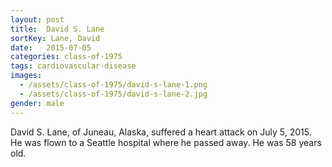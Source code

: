 ```yaml
---
layout: post
title:  David S. Lane
sortKey: Lane, David
date:   2015-07-05
categories: class-of-1975
tags: cardiovascular-disease
images:
  - /assets/class-of-1975/david-s-lane-1.png
  - /assets/class-of-1975/david-s-lane-2.jpg
gender: male
---
```

David S. Lane, of Juneau, Alaska, suffered a heart attack on July 5, 2015.  He was flown to a Seattle hospital where he passed away.  He was 58 years old.
